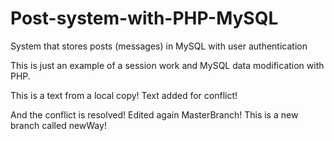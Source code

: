 # Post-system-with-PHP-MySQL
System that stores posts (messages) in MySQL with user authentication

This is just an example of a session work and MySQL data modification with PHP.


This is a text from a local copy!
Text added for conflict!

And the conflict is resolved!
Edited again MasterBranch!
This is a new branch called newWay!
